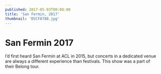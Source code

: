 ```yaml
---
published: 2017-05-03T00:00:00
title: 'San Fermin, 2017'
thumbnail: 'DSCF8788.jpg'
---
```

# San Fermin 2017

I’d first heard San Fermin at ACL in 2015, but concerts in a dedicated venue are always a different experience than festivals. This show was a part of their Belong tour.

